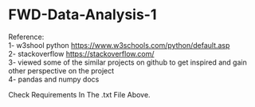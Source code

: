 # FWD-Data-Analysis-1

Reference:  
1- w3shool python https://www.w3schools.com/python/default.asp  
2- stackoverflow https://stackoverflow.com/  
3- viewed some of the similar projects on github to get inspired and gain other perspective on the project  
4- pandas and numpy docs  

Check Requirements In The .txt File Above.
